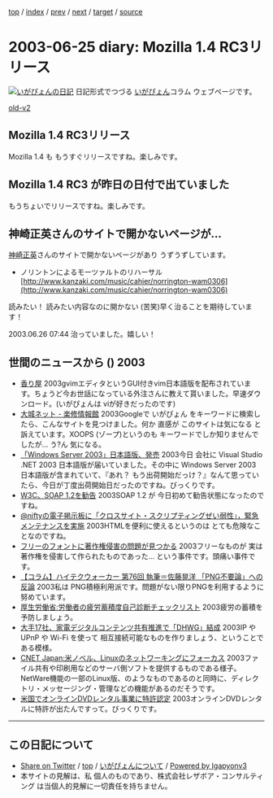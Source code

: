 [top](../index.html) 
 / [index](index.html) 
 / [prev](ig030624.html) 
 / [next](ig030626.html) 
 / [target](http://www.igapyon.jp/igapyon/diary/2003/ig030625.html) 
 / [source](https://github.com/igapyon/diary/blob/master/2003/ig030625.src.md) 

2003-06-25 diary: Mozilla 1.4 RC3リリース
=====================================================================================================
[![いがぴょんの日記](http://www.igapyon.jp/igapyon/diary/images/iga200306s.jpg "いがぴょん")](http://www.igapyon.jp/igapyon/diary/memo/memoigapyon.html) 日記形式でつづる [いがぴょん](http://www.igapyon.jp/igapyon/diary/memo/memoigapyon.html)コラム ウェブページです。

[old-v2](ig030625-orig.html)

## Mozilla 1.4 RC3リリース

Mozilla 1.4 も もうすぐリリースですね。楽しみです。


## Mozilla 1.4 RC3 が昨日の日付で出ていました

もうちょいでリリースですね。楽しみです。

## 神崎正英さんのサイトで開かないページが…

[神崎正英](http://www.kanzaki.com/)さんのサイトで開かないページがあり うずうずしています。

* ノリントンによるモーツァルトのリハーサル
  [http://www.kanzaki.com/music/cahier/norrington-wam0306](http://www.kanzaki.com/music/cahier/norrington-wam0306)

読みたい！ 読みたい内容なのに開かない (苦笑)早く治ることを期待しています！

2003.06.26 07:44 治っていました。嬉しい！

## 世間のニュースから () 2003

* [香り屋](http://www.kaoriya.net/)  2003gvimエディタというGUI付きvim日本語版を配布されています。ちょうど今お世話になっている外注さんに教えて貰いました。早速ダウンロード。(いがぴょんは viが好きだったのです)
* [大城ネット - 楽修情報館](http://o46.net:8080/)  2003Googleで いがぴょん をキーワードに検索したら、こんなサイトを見つけました。何か 直感が このサイトは気になる と訴えています。XOOPS (ゾープ)というのも キーワードでしか知りませんでしたが… う?ん 気になる。
* [「Windows Server 2003」日本語版、発売](http://www.zdnet.co.jp/news/0306/25/njbt_03.html)  2003今日 会社に Visual Studio .NET 2003 日本語版が届いていました。その中に Windows Server 2003 日本語版が含まれていて、『あれ？ もう出荷開始だっけ？』なんて思っていたら、今日が丁度出荷開始日だったのですね。びっくりです。
* [W3C、SOAP 1.2を勧告](http://www.zdnet.co.jp/news/0306/25/nebt_16.html)  2003SOAP 1.2 が 今日初めて勧告状態になったのですね。
* [@niftyの電子掲示板に「クロスサイト・スクリプティングぜい弱性」，緊急メンテナンスを実施](http://itpro.nikkeibp.co.jp/free/NC/NEWS/20030623/3/)  2003HTMLを便利に使えるというのは とても危険なことなのですね。
* [フリーのフォントに著作権侵害の問題が見つかる](http://itpro.nikkeibp.co.jp/free/LIN/NEWS/20030624/1/index.shtml)  2003フリーなものが 実は著作権を侵害して作られたものであった… という事件です。頭痛い事件です。
* [【コラム】ハイテクウォーカー 第76回 執筆＝佐藤晃洋 「PNG不要論」への反論](http://pcweb.mycom.co.jp/news/2003/06/24/04.html)  2003私は PNG積極利用派です。問題がない限りPNGを利用するように努めています。
* [厚生労働省:労働者の疲労蓄積度自己診断チェックリスト](http://www.mhlw.go.jp/houdou/2003/05/h0520-3.html)  2003疲労の蓄積を予防しましょう。
* [大手17社、家電デジタルコンテンツ共有推進で「DHWG」結成](http://www.zdnet.co.jp/news/0306/25/nebt_08.html)  2003IP や UPnP や Wi-Fi を使って 相互接続可能なものを作りましょう、ということである模様。
* [CNET Japan:米ノベル、Linuxのネットワーキングにフォーカス](http://japan.cnet.com/news/ent/story/0,2000047623,20056981,00.htm)  2003ファイル共有や印刷用などのサーバ側ソフトを提供するものである様子。NetWare機能の一部のLinux版、のようなものであるのと同時に、ディレクトリ・メッセージング・管理などの機能があるのだそうです。
* [米国でオンラインDVDレンタル事業に特許認定](http://www.zdnet.co.jp/news/0306/25/nebt_15.html)  2003オンラインDVDレンタルに特許が出たんですって。びっくりです。


----------------------------------------------------------------------------------------------------

## この日記について

* [Share on Twitter](https://twitter.com/intent/tweet?hashtags=igapyon%2Cdiary%2C%E3%81%84%E3%81%8C%E3%81%B4%E3%82%87%E3%82%93&text=Mozilla+1.4+RC3%E3%83%AA%E3%83%AA%E3%83%BC%E3%82%B9&url=http%3A%2F%2Fwww.igapyon.jp%2Figapyon%2Fdiary%2F2003%2Fig030625.html) / [top](../index.html) / [いがぴょんについて](http://www.igapyon.jp/igapyon/diary/memo/memoigapyon.html) / [Powered by Igapyonv3](https://github.com/igapyon/igapyonv3)
* 本サイトの見解は、私 個人のものであり、株式会社レザボア・コンサルティング は当個人的見解に一切責任を持ちません。 
